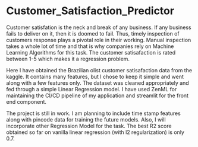 # Customer_Satisfaction_Predictor

Customer satisfation is the neck and break of any business. If any business fails to deliver on it, then it is doomed to fail. Thus, timely inspection of customers response plays a pivotal role in their working. Manual inspection takes a whole lot of time and that is why companies rely on Machine Learning Algorithms for this task. The customer satisafaction is rated between 1-5 which makes it a regression problem. 

Here I have obtained the Brazilian olist customer satisafaction data from the kaggle. It contains many features, but I chose to keep it simple and went along with a few features only. The dataset was cleaned appropriately and fed through a simple Linear Regression model. I have used ZenML for maintaining the CI/CD pipeline of my application and streamlit for the front end component. 

The project is still in work. I am planning to include time stamp features along with pincode data for training the future models. Also, I will incorporate other Regression Model for the task. The best R2 score obtained so far on vanilla linear regression (with l2 regularization) is only 0.7. 
